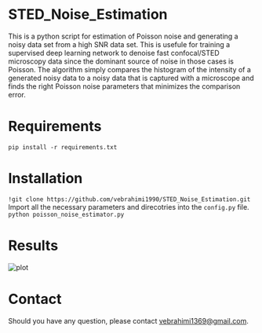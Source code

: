 # STED_Noise_Estimation
This is a python script for estimation of Poisson noise and generating a noisy data set from a high SNR data set. This is usefule for training a supervised deep learning
network to denoise fast confocal/STED microscopy data since the dominant source of noise in those cases is Poisson. The algorithm simply compares the histogram of the intensity of a generated noisy data to a noisy data that is captured with a microscope and finds the right Poisson noise parameters that minimizes the comparison error.

# Requirements
```pip install -r requirements.txt```

# Installation
```!git clone https://github.com/vebrahimi1990/STED_Noise_Estimation.git``` 
Import all the necessary parameters and direcotries into the ```config.py``` file.
```python poisson_noise_estimator.py```

# Results
![plot](https://github.com/vebrahimi1990/STED_Noise_Estimation/blob/master/image_files/Results.png)

# Contact
Should you have any question, please contact vebrahimi1369@gmail.com. 

